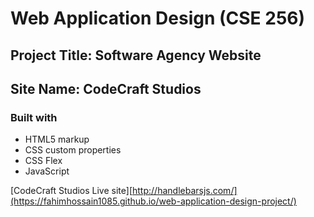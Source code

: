 # Web Application Design (CSE 256)
## Project Title: Software Agency Website
## Site Name: CodeCraft Studios



### Built with

- HTML5 markup
- CSS custom properties
- CSS Flex
- JavaScript

[CodeCraft Studios Live site][http://handlebarsjs.com/](https://fahimhossain1085.github.io/web-application-design-project/)
